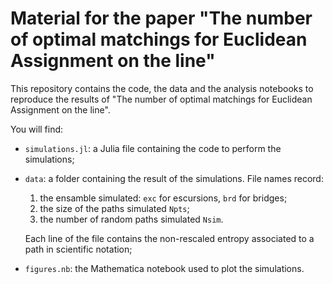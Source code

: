 # Material for the paper "The number of optimal matchings for Euclidean Assignment on the line"

This repository contains the code, the data and the analysis notebooks to reproduce the results of "The number of optimal matchings for Euclidean Assignment on the line".

You will find:
- ```simulations.jl```: a Julia file containing the code to perform the simulations;
- ```data```: a folder containing the result of the simulations. File names record:
    1) the ensamble simulated: ```exc``` for escursions, ```brd``` for bridges;
    2) the size of the paths simulated ```Npts```;
    3) the number of random paths simulated ```Nsim```.

    Each line of the file contains the non-rescaled entropy associated to a path in scientific notation;
- ```figures.nb```: the Mathematica notebook used to plot the simulations.

